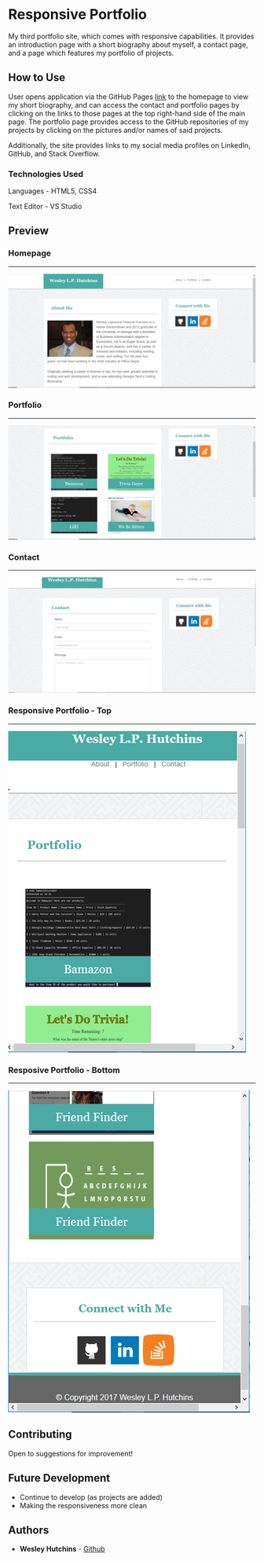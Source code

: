 # Responsive Portfolio

My third portfolio site, which comes with responsive capabilities. It provides an introduction page with a short biography about myself, a contact page, and a page which features my portfolio of projects.

## How to Use

User opens application via the GitHub Pages [link](https://wespres1990.github.io/Responsive-Portfolio/) to the homepage to view my short biography, and can access the contact and portfolio pages by clicking on the links to those pages at the top right-hand side of the main page. The portfolio page provides access to the GitHub repositories of my projects by clicking on the pictures and/or names of said projects.

Additionally, the site provides links to my social media profiles on LinkedIn, GitHub, and Stack Overflow.

### Technologies Used

Languages - HTML5, CSS4

Text Editor - VS Studio


## Preview

### Homepage
- - - -
<img src="screenshots/about.PNG"/>

### Portfolio
- - - -
<img src="screenshots/portfolio.PNG"/>

### Contact
- - - -
<img src="screenshots/contact.PNG"/>

### Responsive Portfolio - Top
- - - -
<img src="screenshots/portfolio-responsive.PNG"/>

### Resposive Portfolio - Bottom
- - - -
<img src="screenshots/portfolio-responsive2.PNG"/>


## Contributing

Open to suggestions for improvement!


## Future Development

* Continue to develop (as projects are added)
* Making the responsiveness more clean


## Authors

* **Wesley Hutchins** - [Github](https://github.com/WesPres1990)